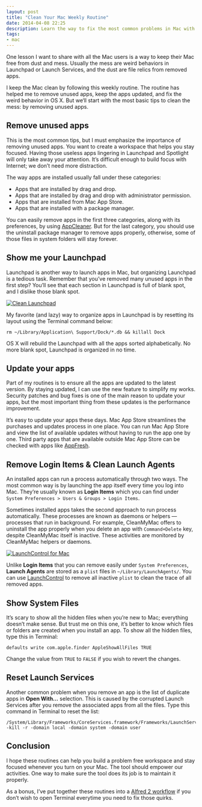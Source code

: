 ```yaml
---
layout: post
title: "Clean Your Mac Weekly Routine"
date: 2014-04-08 22:25
description: Learn the way to fix the most common problems in Mac with these routines.
tags:
- mac
---
```


One lesson I want to share with all the Mac users is a way to keep their Mac free from dust and mess. Usually the mess are weird behaviors in Launchpad or Launch Services, and the dust are file relics from removed apps.

<!-- more -->

I keep the Mac clean by following this weekly routine. The routine has helped me to remove unused apps, keep the apps updated, and fix the weird behavior in OS X. But we‘ll start with the most basic tips to clean the mess: by removing unused apps.

## Remove unused apps
This is the most common tips, but I must emphasize the importance of removing unused apps. You want to create a workspace that helps you stay focused. Having those useless apps lingering in Launchpad and Spotlight will only take away your attention. It’s difficult enough to build focus with Internet; we don’t need more distraction.

The way apps are installed usually fall under these categories:

- Apps that are installed by drag and drop.
- Apps that are installed by drag and drop with administrator permission.
- Apps that are installed from Mac App Store.
- Apps that are installed with a package manager.

You can easily remove apps in the first three categories, along with its preferences, by using [AppCleaner](http://www.freemacsoft.net/appcleaner/ "AppCleaner - FreeMacSoft"). But for the last category, you should use the uninstall package manager to remove apps properly, otherwise, some of those files in system folders will stay forever.

## Show me your Launchpad
Launchpad is another way to launch apps in Mac, but organizing Launchpad is a tedious task. Remember that you’ve removed many unused apps in the first step? You’ll see that each section in Launchpad is full of blank spot, and I dislike those blank spot.

[ ![Clean Launchpad][img1] ](http://images.sayzlim.net/2014/04/clean_launchpad.jpg "Clean Launchpad")

[img1]: http://images.sayzlim.net/2014/04/clean_launchpad.jpg "Clean Launchpad"

My favorite (and lazy) way to organize apps in Launchpad is by resetting its layout using the Terminal command below:

	rm ~/Library/Application\ Support/Dock/*.db && killall Dock 

OS X will rebuild the Launchpad with all the apps sorted alphabetically. No more blank spot, Launchpad is organized in no time.

## Update your apps
Part of my routines is to ensure all the apps are updated to the latest version. By staying updated, I can use the new feature to simplify my works. Security patches and bug fixes is one of the main reason to update your apps, but the most important thing from these updates is the performance improvement.

It’s easy to update your apps these days. Mac App Store streamlines the purchases and updates process in one place. You can run Mac App Store and view the list of available updates without having to run the app one by one. Third party apps that are available outside Mac App Store can be checked with apps like [AppFresh](http://metaquark.de/appfresh/mac "AppFresh for Mac – metaquark").

## Remove Login Items & Clean Launch Agents
An installed apps can run a process automatically through two ways. The most common way is by launching the app itself every time you log into Mac. They’re usually known as **Login Items** which you can find under `System Preferences > Users & Groups > Login Items`.

Sometimes installed apps takes the second approach to run process automatically. These processes are known as daemons or helpers — processes that run in background. For example, CleanMyMac offers to uninstall the app properly when you delete an app with `Command+Delete` key, despite CleanMyMac itself is inactive. These activities are monitored by CleanMyMac helpers or daemons.

[ ![LaunchControl for Mac][img2] ](http://images.sayzlim.net/2014/04/clean_launchagent.jpg "LaunchControl for Mac")

[img2]: http://images.sayzlim.net/2014/04/clean_launchagent.jpg "LaunchControl for Mac"

Unlike **Login Items** that you can remove easily under `System Preferences`, **Launch Agents** are stored as a `plist` files in `~/Library/LaunchAgents/`. You can use [LaunchControl](http://www.soma-zone.com/LaunchControl/ "soma-zone: LaunchControl") to remove all inactive `plist` to clean the trace of all removed apps.

## Show System Files
It’s scary to show all the hidden files when you’re new to Mac; everything doesn’t make sense. But trust me on this one, it’s better to know which files or folders are created when you install an app. To show all the hidden files, type this in Terminal:

	defaults write com.apple.finder AppleShowAllFiles TRUE

Change the value from `TRUE` to `FALSE` if you wish to revert the changes.

## Reset Launch Services
Another common problem when you remove an app is the list of duplicate apps in **Open With…** selection. This is caused by the corrupted Launch Services after you remove the associated apps from all the files. Type this command in Terminal to reset the list:

	/System/Library/Frameworks/CoreServices.framework/Frameworks/LaunchServices.framework/Support/lsregister -kill -r -domain local -domain system -domain user

## Conclusion
I hope these routines can help you build a problem free workspace and stay focused whenever you turn on your Mac. The tool should empower our activities. One way to make sure the tool does its job is to maintain it properly.

As a bonus, I’ve put together these routines into a [Alfred 2 workflow](http://sayzlim.net/os-x-toolbox-workflow-alfred-2 "OS X Toolbox Workflow for Alfred 2 - Sayz Lim") if you don’t wish to open Terminal everytime you need to fix those quirks.